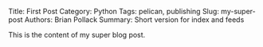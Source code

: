 Title: First Post
Category: Python
Tags: pelican, publishing
Slug: my-super-post
Authors: Brian Pollack
Summary: Short version for index and feeds

This is the content of my super blog post.
